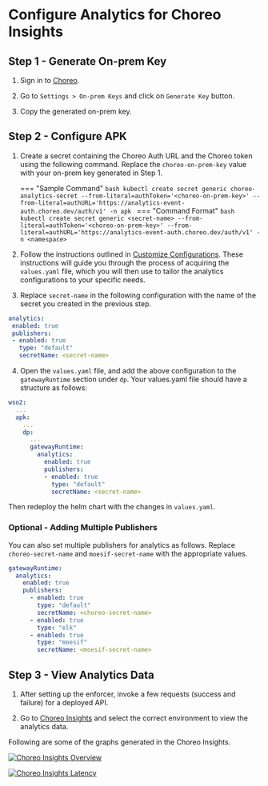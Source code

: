 # Configure Analytics for Choreo Insights

## Step 1 - Generate On-prem Key

1. Sign in to [Choreo](https://console.choreo.dev/login/).

2. Go to `Settings > On-prem Keys` and click on `Generate Key` button.

3. Copy the generated on-prem key.


## Step 2 - Configure APK

1. Create a secret containing the Choreo Auth URL and the Choreo token using the following command. Replace the ```choreo-on-prem-key``` value with your on-prem key generated in Step 1.

    === "Sample Command"
        ```bash
        kubectl create secret generic choreo-analytics-secret --from-literal=authToken='<choreo-on-prem-key>' --from-literal=authURL='https://analytics-event-auth.choreo.dev/auth/v1' -n apk
        ```
    === "Command Format"
        ```bash
        kubectl create secret generic <secret-name> --from-literal=authToken='<choreo-on-prem-key>' --from-literal=authURL='https://analytics-event-auth.choreo.dev/auth/v1' -n <namespace>
        ```

2. Follow the instructions outlined in [Customize Configurations](../Customize-Configurations.md). These instructions will guide you through the process of acquiring the `values.yaml` file, which you will then use to tailor the analytics configurations to your specific needs. 
3. Replace `secret-name` in the following configuration with the name of the secret you created in the previous step.
```yaml
analytics:
 enabled: true
 publishers:
 - enabled: true
   type: "default"
   secretName: <secret-name>
```

4. Open the `values.yaml` file, and add the above configuration to the `gatewayRuntime` section under `dp`. Your values.yaml file should have a structure as follows:
   
```yaml
wso2:
  ...
  apk:
    ...
    dp:
      ...
      gatewayRuntime:
        analytics:
          enabled: true
          publishers:
          - enabled: true
            type: "default"
            secretName: <secret-name>
```
Then redeploy the helm chart with the changes in `values.yaml`.

### Optional - Adding Multiple Publishers

You can also set multiple publishers for analytics as follows. Replace `choreo-secret-name` and `moesif-secret-name` with the appropriate values.

```yaml
gatewayRuntime:
  analytics:
    enabled: true
    publishers:
      - enabled: true
        type: "default"
        secretName: <choreo-secret-name>
      - enabled: true
        type: "elk"
      - enabled: true
        type: "moesif"
        secretName: <moesif-secret-name>
```

## Step 3 - View Analytics Data

1. After setting up the enforcer, invoke a few requests (success and failure) for a deployed API.

2. Go to [Choreo Insights](https://console.choreo.dev/insights) and select the correct environment to view the analytics data.

Following are some of the graphs generated in the Choreo Insights.

[![Choreo Insights Overview](../../assets/img/analytics/choreo-insights-overview.png)](../../assets/img/analytics/choreo-insights-overview.png)

[![Choreo Insights Latency](../../assets/img/analytics/choreo-insights-latency.png)](../../assets/img/analytics/choreo-insights-latency.png)


